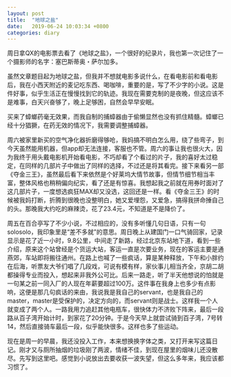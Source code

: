 ```yaml
---
layout: post
title:  "地球之盐"
date:   2019-06-24 10:03:34 +0800
categories: diary
---
```


周日拿QX的电影票去看了《地球之盐》，一个很好的纪录片，我也第一次记住了一个摄影师的名字：塞巴斯蒂奥・萨尔加多。

虽然文章题目起为地球之盐，但我并不想就电影多说什么，在看电影前和看电影后，我在小西天附近的麦记吃东西、喝咖啡，重要的是，写了不少字的小说。这是件好事，似乎生活正在慢慢找到它的轨迹。我现在需要克制的是夜晚，但这应该不是难事，白天兴奋够了，晚上足够困，自然会早早安眠。

买来了蟑螂药毫无效果，而我自制的捕蟑器由于偷懒显然也没有抓住精髓。蟑螂已经十分猖獗，在药无效的情况下，我需要调整捕蟑器。

周六被家里新买的空气净化器折磨得够呛，我妈搞不明白怎么用，绕了些弯子，到今天虽然能用机器，但app却无法连接，客服也不管。周六的事让我也很火大，因为我终于用头戴电影机开始看电影，不巧却看了个看过的片子，我的喜好太过稳定，在同样的几部片子中做出了同样的选择，不过还是将其看完。接下来看另一部《夺金三王》，虽然最后看下来依然是个好莱坞大情节故事，但情节细节相当丰富，整体风格也稍稍偏向纪实，看了还是有惊喜。我想起我之前就在用券时面对了这几部片子，一度想选疯狂MAX却又没选，这回还是一样。看《夺金三王》的时候被我妈打断，折腾到很晚也没整明白，她又爱埋怨，又爱急，搞得我拼命捶自己的头。那晚我大约吃的麻辣烫，花了23.4元，不知道是不是降价了。

周五在百合亭写了不少小说，不过相应的，没有多听懂几句日语，只有一句solosolo，我印象里是“差不多就”的意思。周日晚上从建国门一口气骑回家，记录显示是花了近一小时，9.8公里，中间走了新路，经过北京东站地下道，看到一些介绍，原来这个站曾经是个货运大站，客运一直是次要业务，现在的客运主要是通燕郊，车站即将搬往通州。在路上也喊了一些疯话，算是某种释放，下午和小胖约在后海，听票友大爷们唱了几段戏，可说有模有样，家伙事儿相当齐全，京胡二胡都操得专业而投入，想起来非我外公可比。后来一路走，听了半天他想说的怕就是一句某之前一同入厂的人现在年薪要超过100万。这件事在我身上也多少有点影响，这便是那几句疯话的来由，我说我是我自己的servant，也是我自己的master，master是受保护的，决定方向的，而servant则是战士。这样我一个人就变成了两个人。一路我用力追赶其他电瓶车，很快体力不济败下阵来，最后一段路从百子湾开始计时，到家花了20分钟。于是今天早上就尝试骑到百子湾，7号转14，然后直接骑车最后一段，似乎能快很多。这样也多了些运动。

现在是周一的早晨，我还没投入工作，本来想换换字体之类，又打开来写这篇日记。刚才又与厕所抽烟的垃圾刚了两波，情绪不佳，到现在屋里的烟味儿还没散尽。先写到这里吧。感觉到小说放出去要收获一波失望，但这么多年来，我应该都习惯了。
